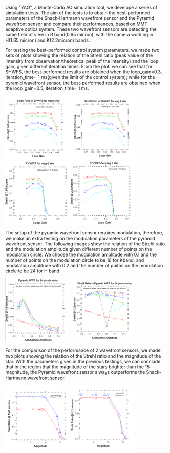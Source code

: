 Using "YAO", a Monte-Carlo AO simulation tool, we develope a series of simulation tests.  The aim of the tests is to obtain the best-performed parameters of the Shack-Hartmann wavefront sensor and the Pyramid wavefront sensor and compare their performances, based on MMT adaptive optics system.  These two wavefront sensors are detecting the same field of view in R band(0.65 micron), with the camera working in H(1.65 micron) and K(2.2micron) bands.

For testing the best-performed control system parameters, we made two sets of plots showing the relation of the Strehl ratio (peak value of the intensity from observation/theoretical peak of the intensity) and the loop gain, given different iteration times.  From the plot, we can see that for SHWFS, the best-performed results are obtained when the loop_gain=0.3, iteration_time= 1 ms(given the limit of the control system); while for the pyramid wavefront sensor, the best-performed results are obtained when the loop_gain=0.5, iteration_time= 1 ms. 

<img src="SHWFS_gain_ittime_1650.png" width="200" height='200'>
<img src="SHWFS_gain_ittime_2200.png" width="200" height='200'>
<img src="PYWFS_gain_ittime_1650.png" width="200" height='200'>
<img src="PYWFS_gain_ittime_2200.png" width="200" height='200'>

The setup of the pyramid wavefront sensor requires modulation, therefore, we make an extra testing on the modulation parameters of the pyramid wavefront sensor. The following images show the relation of the Strehl ratio and the modulation amplitude given different number of points on the modulation circle.  We choose the modulation amplitude with 0.1 and the number of points on the modulation circle to be 16 for Kband, and modulation amplitude with 0.2 and the number of poitns on the modulation circle to be 24 for H band.

<img src="PYWFS_Modulation_amp_pnts_1650.png" width="200" height='200'>
<img src="PYW_Modulation_amp_pnts_2200.png" width="200" height='200'>


For the comparison of the performance of 2 wavefront sensors, we made two plots showing the relation of the Strehl ratio and the magnitude of the star.  With the parameters given in the previous testings, we can conclude that in the region that the magnitude of the stars brighter than the 15 magnitude, the Pyramid wavefront sensor always outperforms the Shack-Hartmann wavefront sensor.

<img src="Kband_mag.png" width="200" height='200'>
<img src="Hband_mag.png" width="200" height='200'>


